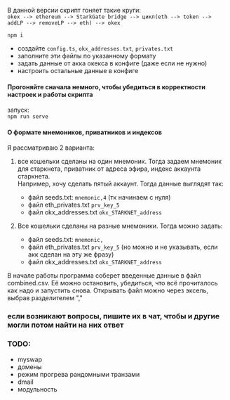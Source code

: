 В данной версии скрипт гоняет такие круги:  
`okex --> ethereum --> StarkGate bridge --> цикл(eth --> token --> addLP --> removeLP --> eth) --> okex`

`npm i`  
- создайте `config.ts`, `okx_addresses.txt`, `privates.txt`
- заполните эти файлы по указанному формату  
- задать данные от акка окекса в конфиге (даже если не нужно)  
- настроить остальные данные в конфиге  

#### Прогоняйте сначала немного, чтобы убедиться в корректности настроек и работы скрипта
запуск:  
`npm run serve`

#### О формате мнемоников, приватников и индексов  
Я рассматриваю 2 варианта:
1. все кошельки сделаны на один мнемоник. Тогда задаем мнемоник для старкнета, приватник от адреса эфира, индекс аккаунта старкнета.  
Например, хочу сделать пятый аккаунт. Тогда данные выглядят так:
    - файл seeds.txt: `mnemonic,4` (тк начинаем с нуля)
    - файл eth_privates.txt `prv_key_5`
    - файл okx_addresses.txt `okx_STARKNET_address`

2. Все кошельки сделаны на разные мнемоники. Тогда можно задать:  
    - файл seeds.txt: `mnemonic,`
    - файл eth_privates.txt `prv_key_5` (но можно и не указывать, если акк сделан на эту же фразу)
    - файл okx_addresses.txt `okx_STARKNET_address`

В начале работы программа соберет введенные данные в файл combined.csv. Её можно остановить, убедиться, что всё прочиталось как надо и запустить снова. Открывать файл можно через эксель, выбрав разделителем "," 

### если возникают вопросы, пишите их в чат, чтобы и другие могли потом найти на них ответ  

### TODO:
- myswap
- домены
- режим прогрева рандомными транзами
- dmail
- модульность
